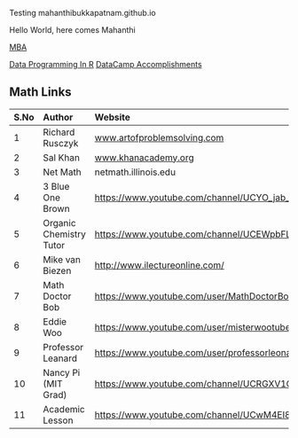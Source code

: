 Testing mahanthibukkapatnam.github.io

Hello World, here comes Mahanthi

[MBA](https://mahanthibukkapatnam.github.io/mba)

[Data Programming In R](https://mahanthibukkapatnam.github.io/DataProgrammingInR)
[DataCamp Accomplishments](https://mahanthibukkapatnam.github.io/DataProgrammingInR/DataCamp)

## Math Links

| S.No   | Author                   | Website                                                          | 
| :------| :----------------------- | :--------------------------------------------------------------- | 
| 1      | Richard Rusczyk          | www.artofproblemsolving.com                                      | 
| 2      | Sal Khan                 | www.khanacademy.org                                              |
| 3      | Net Math                 | netmath.illinois.edu                                             | 
| 4      | 3 Blue One Brown         | https://www.youtube.com/channel/UCYO_jab_esuFRV4b17AJtAw         | 
| 5      | Organic Chemistry Tutor  | https://www.youtube.com/channel/UCEWpbFLzoYGPfuWUMFPSaoA         | 
| 6      | Mike van Biezen          | http://www.ilectureonline.com/                                   |
| 7      | Math Doctor Bob          | https://www.youtube.com/user/MathDoctorBob/featured              |
| 8      | Eddie Woo                | https://www.youtube.com/user/misterwootube                       |
| 9      | Professor Leanard        | https://www.youtube.com/user/professorleonard57                  |
| 10     | Nancy Pi (MIT Grad)      | https://www.youtube.com/channel/UCRGXV1QlxZ8aucmE45tRx8w         |
| 11     | Academic Lesson          | https://www.youtube.com/channel/UCwM4EI8mqvsSUR7Ou1D0qrA         |


